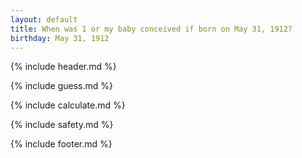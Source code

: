 ```yaml
---
layout: default
title: When was I or my baby conceived if born on May 31, 1912?
birthday: May 31, 1912
---
```


{% include header.md %}

{% include guess.md %}

{% include calculate.md %}

{% include safety.md %}

{% include footer.md %}



